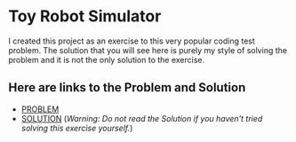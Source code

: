 # Toy Robot Simulator

I created this project as an exercise to this very popular coding test problem. The solution that you will see here is purely my style of solving the problem and it is not the only solution to the exercise.


## Here are links to the Problem and Solution

* [PROBLEM](/docs/PROBLEM.md)
* [SOLUTION](/docs/SOLUTION.md) (_Warning: Do not read the Solution if you haven't tried solving this exercise yourself._)

